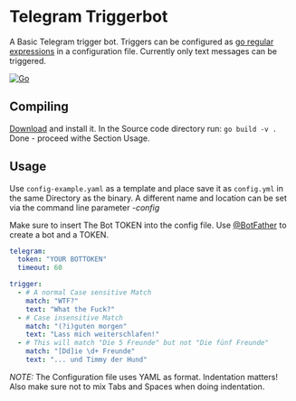 # Telegram Triggerbot

A Basic Telegram trigger bot.
Triggers can be configured as [go regular expressions](https://pkg.go.dev/regexp/syntax) in a configuration file.
Currently only text messages can be triggered.

[![Go](https://github.com/toke/go-triggerbot/actions/workflows/go.yml/badge.svg)](https://github.com/toke/go-triggerbot/actions/workflows/go.yml)

## Compiling

[Download](https://golang.org/) and install it.
In the Source code directory run: `go build -v .`
Done - proceed withe Section Usage.

## Usage

Use `config-example.yaml` as a template and place save it as `config.yml` in the same Directory as the binary.
A different name and location can be set via the command line parameter *-config*

Make sure to insert The Bot TOKEN into the config file. Use [@BotFather](https://telegram.me/BotFather) to create a bot
and a TOKEN.

```yaml
telegram:
  token: "YOUR BOTTOKEN"
  timeout: 60

trigger:
  - # A normal Case sensitive Match
    match: "WTF?"
    text: "What the Fuck?"
  - # Case insensitive Match
    match: "(?i)guten morgen"
    text: "Lass mich weiterschlafen!"
  - # This will match "Die 5 Freunde" but not "Die fünf Freunde"
    match: "[Dd]ie \d+ Freunde"
    text: "... und Timmy der Hund"
```
*NOTE:* The Configuration file uses YAML as format.
Indentation matters!
Also make sure not to mix Tabs and Spaces when doing indentation.
